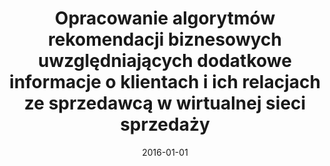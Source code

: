 ---
# Documentation: https://wowchemy.com/docs/managing-content/

title: Opracowanie algorytmów rekomendacji biznesowych uwzględniających dodatkowe
  informacje o klientach i ich relacjach ze sprzedawcą w wirtualnej sieci sprzedaży
subtitle: ''
summary: ''
authors:
- kajdanowicz
tags: []
categories: []
date: '2016-01-01'
lastmod: 2022-10-07T05:04:21Z
featured: false
draft: false

# Featured image
# To use, add an image named `featured.jpg/png` to your page's folder.
# Focal points: Smart, Center, TopLeft, Top, TopRight, Left, Right, BottomLeft, Bottom, BottomRight.
image:
  caption: ''
  focal_point: ''
  preview_only: false

# Projects (optional).
#   Associate this post with one or more of your projects.
#   Simply enter your project's folder or file name without extension.
#   E.g. `projects = ["internal-project"]` references `content/project/deep-learning/index.md`.
#   Otherwise, set `projects = []`.
projects: []
publishDate: '2022-10-07T05:04:20.760827Z'
publication_types:
- '4'
abstract: ''
publication: ''
---